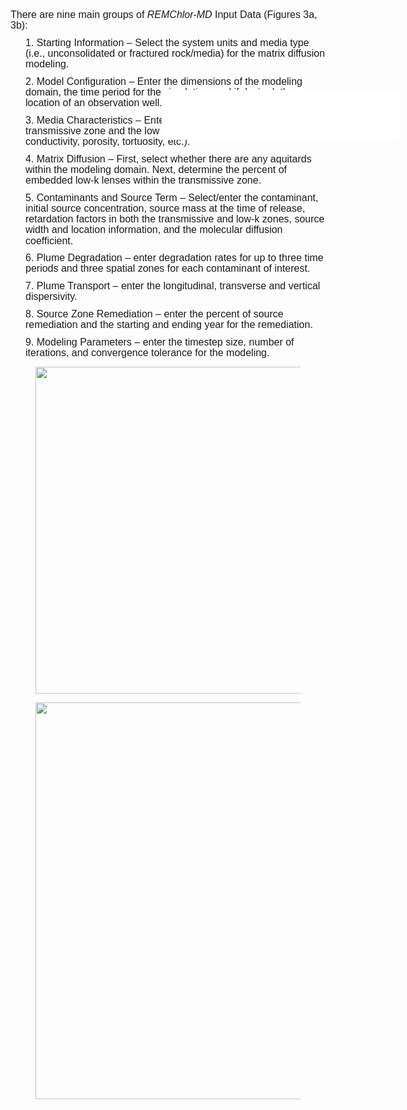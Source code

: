 <p style='margin-top:0in;margin-right:0in;margin-bottom:8.0pt;margin-left:0in;line-height:107%;font-size:15px;font-family:"Calibri",sans-serif;'><span style='font-size:16px;line-height:107%;font-family:"Arial",sans-serif;'>There are nine main groups of <em>REMChlor-MD</em> Input Data (Figures 3a, 3b):</span></p>
  <p style='margin-top:0in;margin-right:0in;margin-bottom:8.0pt;margin-left:.25in;line-height:107%;font-size:15px;font-family:"Calibri",sans-serif;'><span style='font-size:16px;line-height:107%;font-family:"Arial",sans-serif;'>1. Starting Information&nbsp;&ndash; Select the system units and media type (i.e., unconsolidated or fractured rock/media) for the matrix diffusion modeling.</span></p>
    <p style='margin-top:0in;margin-right:0in;margin-bottom:8.0pt;margin-left:.25in;line-height:107%;font-size:15px;font-family:"Calibri",sans-serif;'><span style='font-size:16px;line-height:107%;font-family:"Arial",sans-serif;'>2. Model Configuration &ndash; Enter the dimensions of the modeling domain, the time period for the simulation, and if desired, the location of an observation well.</span></p>
      <p style='margin-top:0in;margin-right:0in;margin-bottom:8.0pt;margin-left:.25in;line-height:107%;font-size:15px;font-family:"Calibri",sans-serif;'><span style='font-size:16px;line-height:107%;font-family:"Arial",sans-serif;'>3. Media Characteristics &ndash; Enter the characteristics of the transmissive zone and the low permeability zone (e.g., hydraulic conductivity, porosity, tortuosity, etc.).</span></p>
        <p style='margin-top:0in;margin-right:0in;margin-bottom:8.0pt;margin-left:.25in;line-height:107%;font-size:15px;font-family:"Calibri",sans-serif;'><span style='font-size:16px;line-height:107%;font-family:"Arial",sans-serif;'>4. Matrix Diffusion &ndash; First, select whether there are any aquitards within the modeling domain. Next, determine the percent of embedded low-k lenses within the transmissive zone.</span></p>
          <p style='margin-top:0in;margin-right:0in;margin-bottom:8.0pt;margin-left:.25in;line-height:107%;font-size:15px;font-family:"Calibri",sans-serif;'><span style='font-size:16px;line-height:107%;font-family:"Arial",sans-serif;'>5. Contaminants and Source Term &ndash; Select/enter the contaminant, initial source concentration, source mass at the time of release, retardation factors in both the transmissive and low-k zones, source width and location information, and the molecular diffusion coefficient.</span></p>
            <p style='margin-top:0in;margin-right:0in;margin-bottom:8.0pt;margin-left:.25in;line-height:107%;font-size:15px;font-family:"Calibri",sans-serif;'><span style='font-size:16px;line-height:107%;font-family:"Arial",sans-serif;'>6. Plume Degradation &ndash; enter degradation rates for up to three time periods and three spatial zones for each contaminant of interest.</span></p>
              <p style='margin-top:0in;margin-right:0in;margin-bottom:8.0pt;margin-left:.25in;line-height:107%;font-size:15px;font-family:"Calibri",sans-serif;'><span style='font-size:16px;line-height:107%;font-family:"Arial",sans-serif;'>7. Plume Transport &ndash; enter the longitudinal, transverse and vertical dispersivity.</span></p>
                <p style='margin-top:0in;margin-right:0in;margin-bottom:8.0pt;margin-left:.25in;line-height:107%;font-size:15px;font-family:"Calibri",sans-serif;'><span style='font-size:16px;line-height:107%;font-family:"Arial",sans-serif;'>8. Source Zone Remediation &ndash; enter the percent of source remediation and the starting and ending year for the remediation.</span></p>
                  <p style='margin-top:0in;margin-right:0in;margin-bottom:8.0pt;margin-left:.25in;line-height:107%;font-size:15px;font-family:"Calibri",sans-serif;'><span style='font-size:16px;line-height:107%;font-family:"Arial",sans-serif;'>9. Modeling Parameters &ndash; enter the timestep size, number of iterations, and convergence tolerance for the modeling.</span></p>
                    <div id="extensionsWeblioEjBx" style="position: absolute; z-index: 2147483647; left: 470px; top: 179px;"><iframe src="//api.weblio.jp/act/quote/v_1_0/e/?q=scenario&type=emicro&opul=chrome-extension%3A%2F%2Foingodpdjohhkelnginmkagmkbplgema%2Foptions.html" name="weblioExtensionsFrame" width="380" height="80" border="0" frameborder="0" scrolling="no"></iframe></div>
                    
<div class="col-md-6" style = "text-align: justify;">

<figure>
              <img src="06_Matrix/FIG/Tool6d_fig4a.png" width= 600 height=523 class="center">
</figure>

</div>

<div class="col-md-6" style = "text-align: justify;">

<figure>
              <img src="06_Matrix/FIG/Tool6d_fig4b.png" width= 600 height=635 class="center">
</figure>

</div>